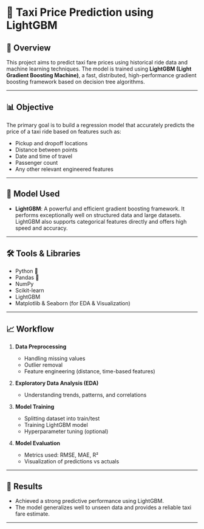 # 🚕 Taxi Price Prediction using LightGBM

## 📌 Overview

This project aims to predict taxi fare prices using historical ride data and machine learning techniques. The model is trained using **LightGBM (Light Gradient Boosting Machine)**, a fast, distributed, high-performance gradient boosting framework based on decision tree algorithms.

---

## 📊 Objective

The primary goal is to build a regression model that accurately predicts the price of a taxi ride based on features such as:

- Pickup and dropoff locations
- Distance between points
- Date and time of travel
- Passenger count
- Any other relevant engineered features

---

## 🧠 Model Used

- **LightGBM**: A powerful and efficient gradient boosting framework. It performs exceptionally well on structured data and large datasets. LightGBM also supports categorical features directly and offers high speed and accuracy.

---



## 🛠️ Tools & Libraries

- Python 🐍
- Pandas 🐼
- NumPy
- Scikit-learn
- LightGBM
- Matplotlib & Seaborn (for EDA & Visualization)

---

## 📈 Workflow

1. **Data Preprocessing**  
   - Handling missing values  
   - Outlier removal  
   - Feature engineering (distance, time-based features)

2. **Exploratory Data Analysis (EDA)**  
   - Understanding trends, patterns, and correlations

3. **Model Training**  
   - Splitting dataset into train/test  
   - Training LightGBM model  
   - Hyperparameter tuning (optional)

4. **Model Evaluation**  
   - Metrics used: RMSE, MAE, R²  
   - Visualization of predictions vs actuals

---

## 🚀 Results

- Achieved a strong predictive performance using LightGBM.
- The model generalizes well to unseen data and provides a reliable taxi fare estimate.

---


